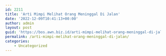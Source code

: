 ```yaml
---
id: 2211
title: 'Arti Mimpi Melihat Orang Meninggal Di Jalan'
date: '2022-12-09T10:41:13+00:00'
author: admin
layout: post
guid: 'https://bos.awn.biz.id/arti-mimpi-melihat-orang-meninggal-di-jalan/'
permalink: /arti-mimpi-melihat-orang-meninggal-di-jalan/
categories:
    - Uncategorized
---
```


